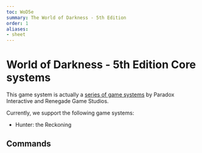 ```yaml
---
toc: WoD5e
summary: The World of Darkness - 5th Edition
order: 1
aliases:
- sheet
---
```

# World of Darkness - 5th Edition Core systems

This game system is actually a [series of game systems](https://www.paradoxinteractive.com/games/world-of-darkness/products/tabletop-roleplaying) by Paradox Interactive and Renegade Game Studios.

Currently, we support the following game systems:
- Hunter: the Reckoning

## Commands

